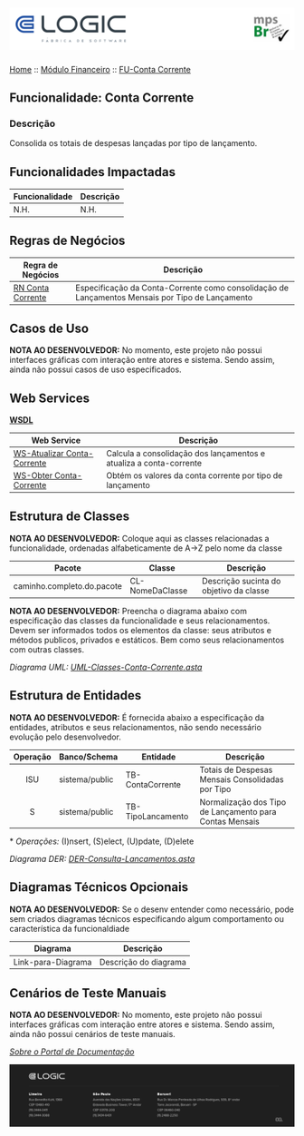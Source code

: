 # ![Cabecalho](../../ReadMe-Anexos/Cabecalho.png)

[Home](../../README.md) :: [Módulo Financeiro](../Modulo-Financeiro.md) :: [FU-Conta Corrente](FU-Conta-Corrente.md)

## Funcionalidade: Conta Corrente

### Descrição

Consolida os totais de despesas lançadas por tipo de lançamento.

## Funcionalidades Impactadas

| Funcionalidade | Descrição |
|----------------|-----------|
| N.H.           | N.H.      |

## Regras de Negócios

| Regra de Negócios                                                                             | Descrição                                                  |
|-----------------------------------------------------------------------------------------------|------------------------------------------------------------|
| [RN Conta Corrente](Regras-de-Negocios/RN-Conta-Corrente.md) | Especificação da Conta-Corrente como consolidação de Lançamentos Mensais por Tipo de Lançamento |

## Casos de Uso

**NOTA AO DESENVOLVEDOR:** No momento, este projeto não possui interfaces gráficas com interação entre atores e sistema. Sendo assim, ainda não possui casos de uso especificados.

## Web Services

**[WSDL](Web-Services/WSDL.md)**

| Web Service                                                                | Descrição                                                          |
|----------------------------------------------------------------------------|--------------------------------------------------------------------|
| [WS-Atualizar Conta-Corrente](Web-Services/WS-Atualizar-Conta-Corrente.md) | Calcula a consolidação dos lançamentos e atualiza a conta-corrente |
| [WS-Obter Conta-Corrente](Web-Services/WS-Obter-Conta-Corrente.md)         | Obtém os valores da conta corrente por tipo de lançamento          |

## Estrutura de Classes

**NOTA AO DESENVOLVEDOR:** Coloque aqui as classes relacionadas a funcionalidade, ordenadas alfabeticamente de A->Z pelo nome da classe

| Pacote                     | Classe          | Descrição                               |
|----------------------------|-----------------|-----------------------------------------|
| caminho.completo.do.pacote | CL-NomeDaClasse | Descrição sucinta do objetivo da classe |

**NOTA AO DESENVOLVEDOR:** Preencha o diagrama abaixo com especificação das classes da funcionalidade e seus relacionamentos. Devem ser informados todos os elementos da classe: seus atributos e métodos publicos, privados e estáticos. Bem como seus relacionamentos com outras classes.

_Diagrama UML: [UML-Classes-Conta-Corrente.asta](FU-Conta-Corrente-Anexos/UML-Classes-Conta-Corrente.asta)_

## Estrutura de Entidades

**NOTA AO DESENVOLVEDOR:** É fornecida abaixo a especificação da entidades, atributos e seus relacionamentos, não sendo necessário evolução pelo desenvolvedor.

| Operação | Banco/Schema   | Entidade       | Descrição                                               |
|:--------:|----------------|----------------|---------------------------------------------------------|
|   ISU    | sistema/public | TB-ContaCorrente  | Totais de Despesas Mensais Consolidadas por Tipo        |
|    S     | sistema/public | TB-TipoLancamento | Normalização dos Tipo de Lançamento para Contas Mensais |

\* _Operações:_ (I)nsert, (S)elect, (U)pdate, (D)elete

_Diagrama DER: [DER-Consulta-Lancamentos.asta](FU-Conta-Corrente-Anexos/DER-Conta-Corrente.asta)_

## Diagramas Técnicos Opcionais

**NOTA AO DESENVOLVEDOR:** Se o desenv entender como necessário, pode sem criados diagramas técnicos especificando algum comportamento ou característica da funcionaldiade

| Diagrama           | Descrição             |
|--------------------|-----------------------|
| Link-para-Diagrama | Descrição do diagrama |

## Cenários de Teste Manuais

**NOTA AO DESENVOLVEDOR:** No momento, este projeto não possui interfaces gráficas com interação entre atores e sistema. Sendo assim, ainda não possui cenários de teste manuais.

_[Sobre o Portal de Documentação](../../About/About.md)_


![Rodape](../../ReadMe-Anexos/Rodape.png)
